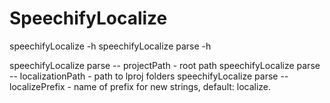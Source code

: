 # SpeechifyLocalize

speechifyLocalize -h
speechifyLocalize parse -h

speechifyLocalize parse -- projectPath  -  root path
speechifyLocalize parse -- localizationPath  -  path to lproj folders
speechifyLocalize parse -- localizePrefix  -  name of prefix for new strings, default: localize.
